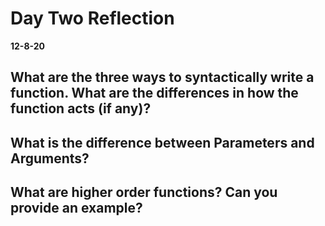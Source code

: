 # Day Two Reflection
__12-8-20__

## What are the three ways to syntactically write a function. What are the differences in how the function acts (if any)?

## What is the difference between Parameters and Arguments?

## What are higher order functions? Can you provide an example?
